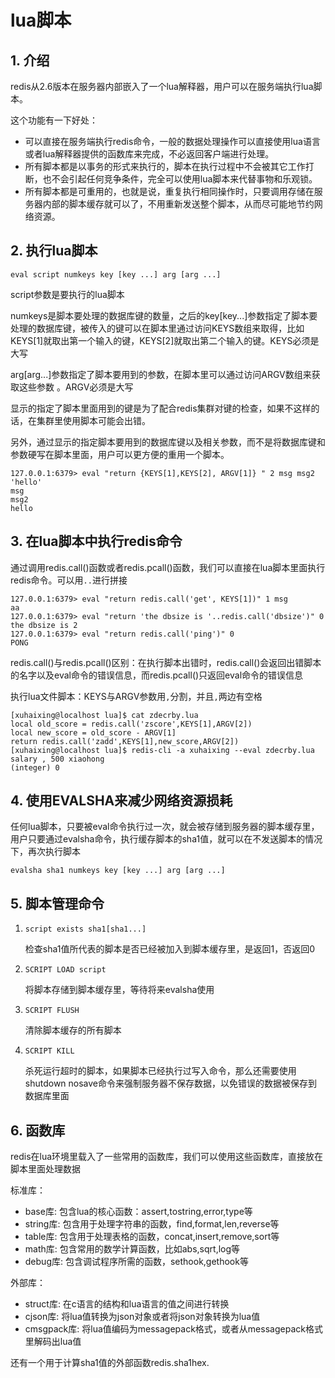 # lua脚本

##  1. 介绍

redis从2.6版本在服务器内部嵌入了一个lua解释器，用户可以在服务端执行lua脚本。

这个功能有一下好处：

- 可以直接在服务端执行redis命令，一般的数据处理操作可以直接使用lua语言或者lua解释器提供的函数库来完成，不必返回客户端进行处理。
- 所有脚本都是以事务的形式来执行的，脚本在执行过程中不会被其它工作打断，也不会引起任何竞争条件，完全可以使用lua脚本来代替事物和乐观锁。
- 所有脚本都是可重用的，也就是说，重复执行相同操作时，只要调用存储在服务器内部的脚本缓存就可以了，不用重新发送整个脚本，从而尽可能地节约网络资源。

## 2. 执行lua脚本

```shell
eval script numkeys key [key ...] arg [arg ...]
```

script参数是要执行的lua脚本

numkeys是脚本要处理的数据库键的数量，之后的key[key...]参数指定了脚本要处理的数据库键，被传入的键可以在脚本里通过访问KEYS数组来取得，比如KEYS[1]就取出第一个输入的键，KEYS[2]就取出第二个输入的键。KEYS必须是大写

arg[arg...]参数指定了脚本要用到的参数，在脚本里可以通过访问ARGV数组来获取这些参数 。ARGV必须是大写

显示的指定了脚本里面用到的键是为了配合redis集群对键的检查，如果不这样的话，在集群里使用脚本可能会出错。

另外，通过显示的指定脚本要用到的数据库键以及相关参数，而不是将数据库键和参数硬写在脚本里面，用户可以更方便的重用一个脚本。

```shell
127.0.0.1:6379> eval "return {KEYS[1],KEYS[2], ARGV[1]} " 2 msg msg2 'hello'
msg
msg2
hello
```

## 3. 在lua脚本中执行redis命令

通过调用redis.call()函数或者redis.pcall()函数，我们可以直接在lua脚本里面执行redis命令。可以用`..`进行拼接

```
127.0.0.1:6379> eval "return redis.call('get', KEYS[1])" 1 msg
aa
127.0.0.1:6379> eval "return 'the dbsize is '..redis.call('dbsize')" 0
the dbsize is 2
127.0.0.1:6379> eval "return redis.call('ping')" 0
PONG

```

redis.call()与redis.pcall()区别：在执行脚本出错时，redis.call()会返回出错脚本的名字以及eval命令的错误信息，而redis.pcall()只返回eval命令的错误信息

执行lua文件脚本：KEYS与ARGV参数用`,`分割，并且`,`两边有空格

```shell
[xuhaixing@localhost lua]$ cat zdecrby.lua 
local old_score = redis.call('zscore',KEYS[1],ARGV[2])
local new_score = old_score - ARGV[1]
return redis.call('zadd',KEYS[1],new_score,ARGV[2])
[xuhaixing@localhost lua]$ redis-cli -a xuhaixing --eval zdecrby.lua salary , 500 xiaohong
(integer) 0

```

## 4. 使用EVALSHA来减少网络资源损耗

任何lua脚本，只要被eval命令执行过一次，就会被存储到服务器的脚本缓存里，用户只要通过evalsha命令，执行缓存脚本的sha1值，就可以在不发送脚本的情况下，再次执行脚本

```shell
evalsha sha1 numkeys key [key ...] arg [arg ...]
```

## 5. 脚本管理命令

1. ```shell
   script exists sha1[sha1...]
   ```

   检查sha1值所代表的脚本是否已经被加入到脚本缓存里，是返回1，否返回0

2. ```shell
   SCRIPT LOAD script
   ```

   将脚本存储到脚本缓存里，等待将来evalsha使用

3. ```shell
   SCRIPT FLUSH
   ```

   清除脚本缓存的所有脚本

4. ```shell
   SCRIPT KILL
   ```

   杀死运行超时的脚本，如果脚本已经执行过写入命令，那么还需要使用shutdown nosave命令来强制服务器不保存数据，以免错误的数据被保存到数据库里面

## 6. 函数库

redis在lua环境里载入了一些常用的函数库，我们可以使用这些函数库，直接放在脚本里面处理数据

标准库：

- base库: 包含lua的核心函数：assert,tostring,error,type等
- string库: 包含用于处理字符串的函数，find,format,len,reverse等
- table库: 包含用于处理表格的函数，concat,insert,remove,sort等
- math库: 包含常用的数学计算函数，比如abs,sqrt,log等
- debug库: 包含调试程序所需的函数，sethook,gethook等

外部库：

- struct库: 在c语言的结构和lua语言的值之间进行转换
- cjson库: 将lua值转换为json对象或者将json对象转换为lua值
- cmsgpack库: 将lua值编码为messagepack格式，或者从messagepack格式里解码出lua值

还有一个用于计算sha1值的外部函数redis.sha1hex.